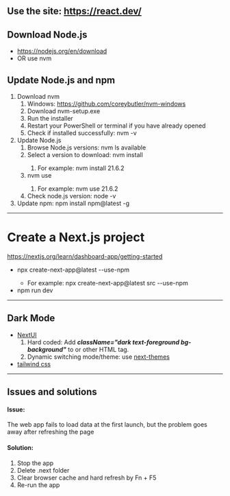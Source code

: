 Use the site: https://react.dev/
---
## Download Node.js
- https://nodejs.org/en/download
- OR use nvm
  
## Update Node.js and npm
1. Download nvm
   1. Windows: https://github.com/coreybutler/nvm-windows
   2. Download nvm-setup.exe
   3. Run the installer
   4. Restart your PowerShell or terminal if you have already opened
   5. Check if installed successfully: nvm -v
2. Update Node.js
   1. Browse Node.js versions: nvm ls available
   2. Select a version to download: nvm install <version>
      1. For example: nvm install 21.6.2
   3. nvm use <version>
      1. For example: nvm use 21.6.2
   4.  Check node.js version: node -v
3. Update npm: npm install npm@latest -g

---
# Create a Next.js project
https://nextjs.org/learn/dashboard-app/getting-started

- npx create-next-app@latest <folder name> --use-npm  
    - For example: npx create-next-app@latest src --use-npm  
- npm run dev

---
## Dark Mode
- [NextUI](https://nextui.org/docs/customization/dark-mode)
   1. Hard coded: Add ***className="dark text-foreground bg-background"*** to **<NextUIProvider>** or other HTML tag.
   2. Dynamic switching mode/theme: use [next-themes](https://github.com/pacocoursey/next-themes)
- [tailwind css](https://tailwindcss.com/docs/dark-mode)

---
## Issues and solutions
#### Issue: 
The web app fails to load data at the first launch, but the problem goes away after refreshing the page
#### Solution:
1. Stop the app
2. Delete .next folder
3. Clear browser cache and hard refresh by Fn + F5
4. Re-run the app


